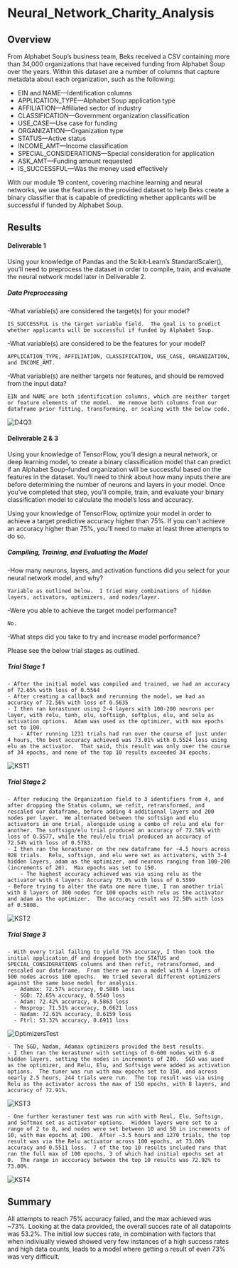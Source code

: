# Neural_Network_Charity_Analysis

## Overview
From Alphabet Soup’s business team, Beks received a CSV containing more than 34,000 organizations that have received funding from Alphabet Soup over the years. Within this dataset are a number of columns that capture metadata about each organization, such as the following:

- EIN and NAME—Identification columns
- APPLICATION_TYPE—Alphabet Soup application type
- AFFILIATION—Affiliated sector of industry
- CLASSIFICATION—Government organization classification
- USE_CASE—Use case for funding
- ORGANIZATION—Organization type
- STATUS—Active status
- INCOME_AMT—Income classification
- SPECIAL_CONSIDERATIONS—Special consideration for application
- ASK_AMT—Funding amount requested
- IS_SUCCESSFUL—Was the money used effectively
  
With our module 19 content, covering machine learning and neural networks, we use the features in the provided dataset to help Beks create a binary classifier that is capable of predicting whether applicants will be successful if funded by Alphabet Soup.

## Results

#### Deliverable 1
Using your knowledge of Pandas and the Scikit-Learn’s StandardScaler(), you’ll need to preprocess the dataset in order to compile, train, and evaluate the neural network model later in Deliverable 2.

##### Data Preprocessing

  -What variable(s) are considered the target(s) for your model?
  
    IS_SUCCESSFUL is the target variable field.  The goal is to predict whether applicants will be successful if funded by Alphabet Soup.
    
  -What variable(s) are considered to be the features for your model?
  
    APPLICATION_TYPE, AFFILIATION, CLASSIFICATION, USE_CASE, ORGANIZATION, and INCOME_AMT.
    
  -What variable(s) are neither targets nor features, and should be removed from the input data?
  
    EIN and NAME are both identification columns, which are neither target or feature elements of the model.  We remove both columns from our dataframe prior fitting, transforming, or scaling with the below code. 
    
   ![D4Q3](https://user-images.githubusercontent.com/88443672/147592000-3c51e1b4-1674-4867-a04f-b8daf7205061.png)

#### Deliverable 2 & 3
Using your knowledge of TensorFlow, you’ll design a neural network, or deep learning model, to create a binary classification model that can predict if an Alphabet Soup–funded organization will be successful based on the features in the dataset. You’ll need to think about how many inputs there are before determining the number of neurons and layers in your model. Once you’ve completed that step, you’ll compile, train, and evaluate your binary classification model to calculate the model’s loss and accuracy.

Using your knowledge of TensorFlow, optimize your model in order to achieve a target predictive accuracy higher than 75%. If you can't achieve an accuracy higher than 75%, you'll need to make at least three attempts to do so.

##### Compiling, Training, and Evaluating the Model

  -How many neurons, layers, and activation functions did you select for your neural network model, and why?
  
    Variable as outlined below.  I tried many combinations of hidden layers, activators, optimizers, and nodes/layer.
  
  -Were you able to achieve the target model performance?
  
    No.  
    
  -What steps did you take to try and increase model performance?
  
  Please see the below trial stages as outlined.
    
##### Trial Stage 1
    - After the initial model was compiled and trained, we had an accuracy of 72.65% with loss of 0.5564
    - After creating a callback and rerunning the model, we had an accuracy of 72.56% with loss of 0.5635
    - I then ran kerastuner using 2-4 layers with 100-200 neurons per layer, with relu, tanh, elu, softsign, softplus, elu, and selu as activation options.  Adam was used as the optimizer, with max epochs set to 100.
        - After running 1231 trials had run over the course of just under 4 hours, the best accuracy achieved was 73.01% with 0.5524 loss using elu as the activator.  That said, this result was only over the course of 34 epochs, and none of the top 10 results exceeded 34 epochs.
        
![KST1](https://user-images.githubusercontent.com/88443672/147682342-2ef42892-53d3-49b2-b665-f686a978cc6e.png)

##### Trial Stage 2
    - After reducing the Organization field to 3 identifiers from 4, and after dropping the Status column, we refit, retransformed, and rescaled our dataframe, before adding 4 additional layers and 200 nodes per layer.  We alternated between the softsign and elu activators in one trial, alongside using a combo of relu and elu for another. The softsign/elu trial produced an accuracy of 72.58% with loss of 0.5577, while the reul/elu trial produced an accuracy of 72.54% with loss of 0.5783.
    - I then ran the kerastuner on the new dataframe for ~4.5 hours across 928 trials.  Relu, softsign, and elu were set as activators, with 3-4 hidden layers, adam as the optimizer, and neurons ranging from 100-200 (increments of 20).  Max epochs was set to 150.
        - The highest accuracy achieved was via using relu as the activator with 4 layers: Accuracy 73.0% with loss of 0.5599
    - Before trying to alter the data one more time, I ran another trial with 8 layers of 300 nodes for 100 epochs with relu as the activator and adam as the optimizer.  The accuracy result was 72.50% with loss of 0.5808.
    
![KST2](https://user-images.githubusercontent.com/88443672/147684452-e3c0dbec-ac2c-4f2a-bde3-bb0c040c12fb.png)
              
##### Trial Stage 3
    - With every trial failing to yield 75% accuracy, I then took the initial application_df and dropped both the STATUS and SPECIAL_CONSIDERATIONS columns and then refit, retransformed, and rescaled our dataframe.  From there we ran a model with 4 layers of 500 nodes across 100 epochs.  We tried several different optimizers against the same base model for analysis.
      - Adamax: 72.57% accuracy, 0.5886 loss
      - SGD: 72.65% accuracy, 0.5540 loss
      - Adam: 72.42% accuracy, 0.5863 loss
      - Rmsprop: 71.51% accuracy, 0.6621 loss
      - Nadam: 72.61% accuracy, 0.6159 loss
      - Ftrl: 53.32% accuracy, 0.6911 loss
      
  ![OptimizersTest](https://user-images.githubusercontent.com/88443672/147887217-6a8d3b2b-a228-43be-8d07-b87793a1a78d.png)
    
    - The SGD, Nadam, Adamax optimizers provided the best results.
    - I then ran the kerastuner with settings of 0-600 nodes with 6-8 hidden layers, setting the nodes in increments of 200.  SGD was used as the optimizer, and Relu, Elu, and Softsign were added as activation options.  The tuner was run with max epochs set to 150, and across nearly 2.5 hours, 244 trials were run.  The top result was via using Relu as the activator across the max of 150 epochs, with 8 layers, and accuracy of 72.91%.  
    
   ![KST3](https://user-images.githubusercontent.com/88443672/147887220-9ee8b9c1-e29d-49ad-bf6f-e2ef21e3cf53.png)
 
    - One further kerastuner test was run with with Reul, Elu, Softsign, and Softmax set as activator options.  Hidden layers were set to a range of 2 to 8, and nodes were set between 10 and 50 in increments of 10, with max epochs at 100.  After ~3.5 hours and 1270 trials, the top result was via the Relu activator across 100 epochs, at 73.00% accuracy and 0.5511 loss.  7 of the top 10 results included runs that ran the full max of 100 epochs, 3 of which had initial epochs set at 0.  The range in acccuracy between the top 10 results was 72.92% to 73.00%.  
    
  ![KST4](https://user-images.githubusercontent.com/88443672/147887270-e60de181-f4bc-474a-ab10-580748b73c17.png)

  
## Summary
All attempts to reach 75% accuracy failed, and the max achieved was ~73%.  Looking at the data provided, the overall succes rate of all datapoints was 53.2%.  The initial low succes rate, in combination with factors that when indiviually viewed showed very few instances of a high success rates and high data counts, leads to a model where getting a result of even 73% was very difficult.
